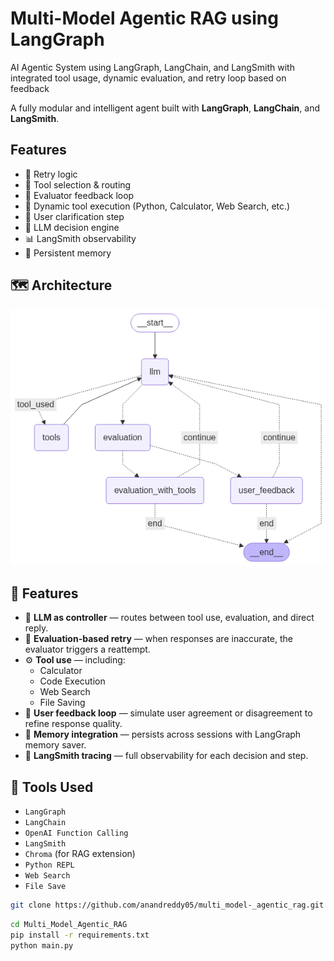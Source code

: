# Multi-Model Agentic RAG using LangGraph

AI Agentic System using LangGraph, LangChain, and LangSmith with integrated tool usage, dynamic evaluation, and retry loop based on feedback

A fully modular and intelligent agent built with **LangGraph**, **LangChain**, and **LangSmith**. 

## Features

- 🔁 Retry logic
- 🔎 Tool selection & routing
- 🧪 Evaluator feedback loop
- 🧰 Dynamic tool execution (Python, Calculator, Web Search, etc.)
- 💬 User clarification step
- 🧠 LLM decision engine
- 📊 LangSmith observability
- 🧾 Persistent memory

## 🗺️ Architecture

![Agent Flow](./flow_chart.png)

## 🚀 Features

- 🧠 **LLM as controller** — routes between tool use, evaluation, and direct reply.
- 🧪 **Evaluation-based retry** — when responses are inaccurate, the evaluator triggers a reattempt.
- ⚙️ **Tool use** — including:
  - Calculator
  - Code Execution
  - Web Search
  - File Saving
- 📝 **User feedback loop** — simulate user agreement or disagreement to refine response quality.
- 🧠 **Memory integration** — persists across sessions with LangGraph memory saver.
- 🧪 **LangSmith tracing** — full observability for each decision and step.

## 🧰 Tools Used

- `LangGraph`
- `LangChain`
- `OpenAI Function Calling`
- `LangSmith`
- `Chroma` (for RAG extension)
- `Python REPL`
- `Web Search`
- `File Save`

```bash
git clone https://github.com/anandreddy05/multi_model-_agentic_rag.git
```

```bash
cd Multi_Model_Agentic_RAG
pip install -r requirements.txt
python main.py
```
